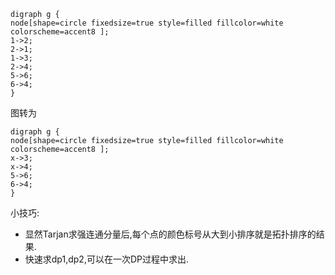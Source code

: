 ```viz-dot
digraph g {
node[shape=circle fixedsize=true style=filled fillcolor=white colorscheme=accent8 ];
1->2;
2->1;
1->3;
2->4;
5->6;
6->4;
}
```

图转为
```viz-dot
digraph g {
node[shape=circle fixedsize=true style=filled fillcolor=white colorscheme=accent8 ];
x->3;
x->4;
5->6;
6->4;
}
```

小技巧:

 - 显然Tarjan求强连通分量后,每个点的颜色标号从大到小排序就是拓扑排序的结果.
 - 快速求dp1,dp2,可以在一次DP过程中求出.
